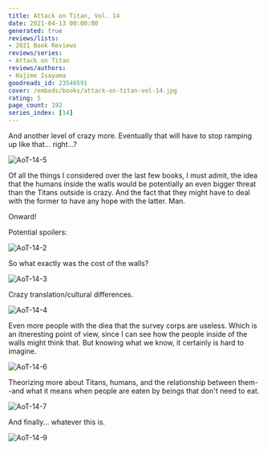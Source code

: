 ```yaml
---
title: Attack on Titan, Vol. 14
date: 2021-04-13 00:00:00
generated: true
reviews/lists:
- 2021 Book Reviews
reviews/series:
- Attack on Titan
reviews/authors:
- Hajime Isayama
goodreads_id: 23546591
cover: /embeds/books/attack-on-titan-vol-14.jpg
rating: 5
page_count: 192
series_index: [14]
---
```

And another level of crazy more. Eventually that will have to stop ramping up like that... right...?  

![AoT-14-5](/embeds/books/attachments/aot-14-5.png)  

<!--more-->

Of all the things I considered over the last few books, I must admit, the idea that the humans inside the walls would be potentially an even bigger threat than the Titans outside is crazy. And the fact that they might have to deal with the former to have any hope with the latter. Man.  

Onward!  

Potential spoilers:  

![AoT-14-2](/embeds/books/attachments/aot-14-2.png)  

So what exactly was the cost of the walls?  

![AoT-14-3](/embeds/books/attachments/aot-14-3.png)  

Crazy translation/cultural differences.  

![AoT-14-4](/embeds/books/attachments/aot-14-4.png)  

Even more people with the diea that the survey corps are useless. Which is an itneresting point of view, since I can see how the people inside of the walls might think that. But knowing what we know, it certainly is hard to imagine.  

![AoT-14-6](/embeds/books/attachments/aot-14-6.png)  

Theorizing more about Titans, humans, and the relationship between them--and what it means when people are eaten by beings that don't need to eat.  

![AoT-14-7](/embeds/books/attachments/aot-14-7.png)  

And finally... whatever this is.  

![AoT-14-9](/embeds/books/attachments/aot-14-9.png)